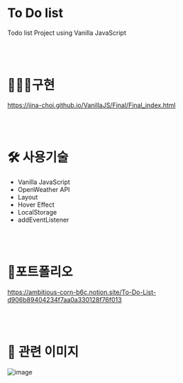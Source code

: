 # To Do list
Todo list Project using Vanilla JavaScript

<br/>
<br/>

# 👩🏻‍💻구현
https://jina-choi.github.io/VanillaJS/Final/Final_index.html

<br/>
<br/>

# 🛠 사용기술
- Vanilla JavaScript
- OpenWeather API
- Layout
- Hover Effect
- LocalStorage
- addEventListener


<br/>
<br/>

# 📖포트폴리오
https://ambitious-corn-b6c.notion.site/To-Do-List-d906b89404234f7aa0a330128f76f013

<br/>
<br/>

# 🙂 관련 이미지
![image](https://user-images.githubusercontent.com/54574730/108169311-e1309a00-713b-11eb-917e-c49471909c9e.png)




